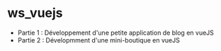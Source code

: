 # ws_vuejs
-  Partie 1 : Développement d'une petite application de blog en vueJS
-  Partie 2 : Dévelopmment d'une mini-boutique en vueJS
